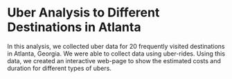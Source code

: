 # Uber Analysis to Different Destinations in Atlanta

In this analysis, we collected uber data for 20 frequently visited destinations in Atlanta, Georgia. We were able to collect data using uber-rides. Using this data, we created an interactive web-page to show the estimated costs and duration for different types of ubers.




